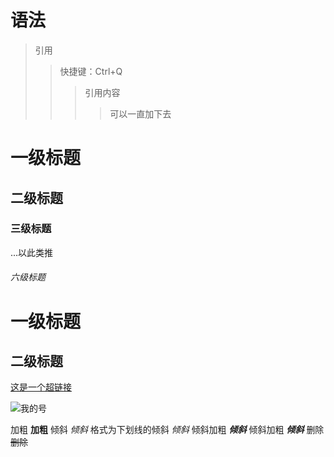 # 语法

> 引用 
>>快捷键：Ctrl+Q
>>> 引用内容
>>>>可以一直加下去



# 一级标题
## 二级标题
### 三级标题
...以此类推
###### 六级标题

一级标题
============
二级标题
----------


[这是一个超链接](http://m.shaboa.com/ "链接title")

![我的号](http://img.bestmath.cn/2019/02/25/1551088862232.png "图片title")

加粗 **加粗**
倾斜 *倾斜*
格式为下划线的倾斜 _倾斜_
倾斜加粗 ***倾斜***
倾斜加粗 **_倾斜_**
删除 ~~删除~~

